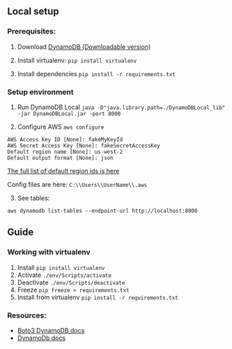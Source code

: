 ## Local setup

### Prerequisites:

1. Download [DynamoDB (Downloadable version)](https://docs.aws.amazon.com/amazondynamodb/latest/developerguide/DynamoDBLocal.DownloadingAndRunning.html)

1. Install virtualenv: `pip install virtualenv`

1. Install dependencies `pip install -r requirements.txt`

### Setup environment

1. Run DynamoDB Local
   `java -D"java.library.path=./DynamoDBLocal_lib" -jar DynamoDBLocal.jar -port 8000`

1. Configure AWS `aws configure`

```
AWS Access Key ID [None]: fakeMyKeyId
AWS Secret Access Key [None]: fakeSecretAccessKey
Default region name [None]: us-west-2
Default output format [None]: json
```

[The full list of default region ids is here](https://docs.aws.amazon.com/general/latest/gr/rande.html)

Config files are here: `C:\\Users\\UserName\\.aws`

3. See tables:

`aws dynamodb list-tables --endpoint-url http://localhost:8000`

## Guide

### Working with virtualenv

1. Install `pip install virtualenv`
1. Activate `./env/Scripts/activate`
1. Deactivate `./env/Scripts/deactivate`
1. Freeze `pip freeze > requirements.txt`
1. Install from virtualenv `pip install -r requirements.txt`

### Resources:

- [Boto3 DynamoDB docs](https://boto3.amazonaws.com/v1/documentation/api/latest/guide/dynamodb.html)
- [DynamoDb docs](https://docs.aws.amazon.com/en_us/amazondynamodb/latest/developerguide/Introduction.html)
